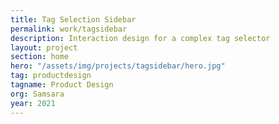 ```yaml
---
title: Tag Selection Sidebar
permalink: work/tagsidebar
description: Interaction design for a complex tag selector
layout: project
section: home
hero: "/assets/img/projects/tagsidebar/hero.jpg"
tag: productdesign
tagname: Product Design
org: Samsara
year: 2021
---
```


